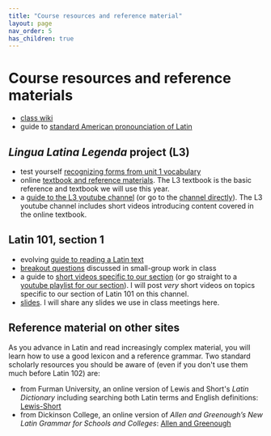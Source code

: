```yaml
---
title: "Course resources and reference material"
layout: page
nav_order: 5
has_children: true
---
```



# Course resources and reference materials


- [class wiki](../wiki/)
- guide to [standard American pronounciation of Latin](./pronounciation/)



## *Lingua Latina Legenda* project (L3)


- test yourself [recognizing forms from unit 1 vocabulary](https://observablehq.com/@neelsmith/lingua-latina-legenda-test-yourself-on-unit-1-vocabulary?collection=@neelsmith/l3)
- online [textbook and reference materials](https://lingualatina.github.io/textbook/).  The L3 textbook is the basic reference and textbook we will use this year.
- a [guide to the L3 youtube channel](https://lingualatina.github.io/courses/youtube/) (or go to the [channel directly](https://www.youtube.com/channel/UCyA2aidE3BiD3idsxrJr5Hg)). The L3 youtube channel includes short videos introducing content covered in the online textbook.


## Latin 101, section 1

- evolving [guide to reading a Latin text](../reading/)
- [breakout questions](../breakouts/) discussed in small-group work in class
- a guide to [short videos specific to our section](./videos/) (or go straight to a [youtube playlist for our section](https://www.youtube.com/playlist?list=PLUcfS6VHaxZDWuU6b7cz9fWV2S6UmH7Yy)). I will post *very* short videos on topics specific to our section of Latin 101 on this channel.
- [slides](/slides/).  I will share any slides we use in class meetings here.


## Reference material on other sites

As you advance in Latin and read increasingly complex material, you will learn how to use a good  lexicon and a reference grammar. Two standard scholarly resources you should be aware of (even if you don't use them much before Latin 102) are:

- from Furman University, an online version of Lewis and Short's *Latin Dictionary* including searching both Latin terms and English definitions: [Lewis-Short](http://folio2.furman.edu/lewis-short/index.html)
- from Dickinson College, an online version of *Allen and Greenough’s New Latin Grammar for Schools and Colleges*:  [Allen and Greenough](http://dcc.dickinson.edu/grammar/latin/credits-and-reuse)
